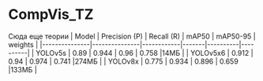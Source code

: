 # CompVis_TZ
Сюда еще теории
| Model         | Precision (P) | Recall (R) | mAP50 | mAP50-95 | weights |
|---------------|---------------|------------|-------|----------|----------|
| YOLOv5s        | 0.89          | 0.944      | 0.96  | 0.758    |14МБ |
| YOLOv5x6        | 0.912    | 0.94 | 0.974 | 0.741 |274МБ |
| YOLOv8x  | 0.775    | 0.934 |  0.896 | 0.659 |133МБ |
